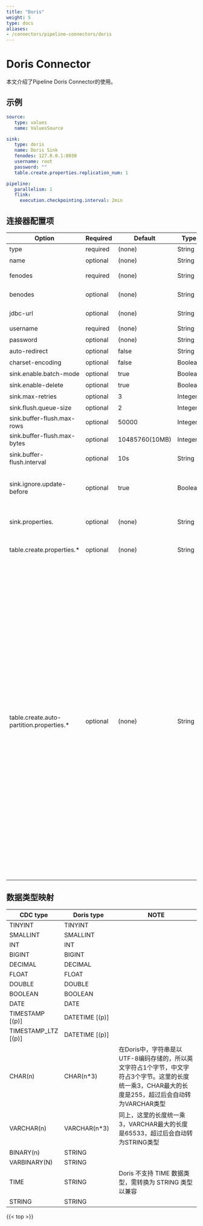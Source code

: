 ```yaml
---
title: "Doris"
weight: 5
type: docs
aliases:
- /connectors/pipeline-connectors/doris
---
```

<!--
Licensed to the Apache Software Foundation (ASF) under one
or more contributor license agreements.  See the NOTICE file
distributed with this work for additional information
regarding copyright ownership.  The ASF licenses this file
to you under the Apache License, Version 2.0 (the
"License"); you may not use this file except in compliance
with the License.  You may obtain a copy of the License at

  http://www.apache.org/licenses/LICENSE-2.0

Unless required by applicable law or agreed to in writing,
software distributed under the License is distributed on an
"AS IS" BASIS, WITHOUT WARRANTIES OR CONDITIONS OF ANY
KIND, either express or implied.  See the License for the
specific language governing permissions and limitations
under the License.
-->

# Doris Connector

本文介绍了Pipeline Doris Connector的使用。

## 示例


```yaml
source:
   type: values
   name: ValuesSource

sink:
   type: doris
   name: Doris Sink
   fenodes: 127.0.0.1:8030
   username: root
   password: ""
   table.create.properties.replication_num: 1

pipeline:
   parallelism: 1
   flink:
     execution.checkpointing.interval: 2min
```

## 连接器配置项

<div class="highlight">
<table class="colwidths-auto docutils">
    <thead>
      <tr>
        <th class="text-left" style="width: 10%">Option</th>
        <th class="text-left" style="width: 8%">Required</th>
        <th class="text-left" style="width: 7%">Default</th>
        <th class="text-left" style="width: 10%">Type</th>
        <th class="text-left" style="width: 65%">Description</th>
      </tr>
    </thead>
    <tbody>
    <tr>
      <td>type</td>
      <td>required</td>
      <td style="word-wrap: break-word;">(none)</td>
      <td>String</td>
      <td>指定要使用的Sink, 这里是 <code>'doris'</code>.</td>
    </tr>
    <tr>
      <td>name</td>
      <td>optional</td>
      <td style="word-wrap: break-word;">(none)</td>
      <td>String</td>
      <td> PipeLine的名称 </td>
    </tr>
     <tr>
      <td>fenodes</td>
      <td>required</td>
      <td style="word-wrap: break-word;">(none)</td>
      <td>String</td>
      <td>Doris集群FE的Http地址, 比如 127.0.0.1:8030 </td>
    </tr>
     <tr>
      <td>benodes</td>
      <td>optional</td>
      <td style="word-wrap: break-word;">(none)</td>
      <td>String</td>
      <td>Doris集群BE的Http地址, 比如 127.0.0.1:8040 </td>
    </tr>
    <tr>
      <td>jdbc-url</td>
      <td>optional</td>
      <td style="word-wrap: break-word;">(none)</td>
      <td>String</td>
      <td>Doris集群的JDBC地址，比如：jdbc:mysql://127.0.0.1:9030/db</td>
    </tr>
    <tr>
      <td>username</td>
      <td>required</td>
      <td style="word-wrap: break-word;">(none)</td>
      <td>String</td>
      <td>Doris集群的用户名</td>
    </tr> 
    <tr>
      <td>password</td>
      <td>optional</td>
      <td style="word-wrap: break-word;">(none)</td>
      <td>String</td>
      <td>Doris集群的密码</td>
    </tr>
    <tr>
      <td>auto-redirect</td>
      <td>optional</td>
      <td style="word-wrap: break-word;">false</td>
      <td>String</td>
      <td> 是否通过FE重定向写入，直连BE写入 </td>
    </tr>
    <tr>
      <td>charset-encoding</td>
      <td>optional</td>
      <td style="word-wrap: break-word;">false</td>
      <td>Boolean</td>
      <td> Doris Http客户端字符集编码，默认UTF-8 </td>
    </tr>
    <tr>
      <td>sink.enable.batch-mode</td>
      <td>optional</td>
      <td style="word-wrap: break-word;">true</td>
      <td>Boolean</td>
      <td> 是否使用攒批方式写入Doris </td>
    </tr>
    <tr>
       <td>sink.enable-delete</td>
       <td>optional</td>
       <td style="word-wrap: break-word;">true</td>
       <td>Boolean</td>
       <td>是否启用删除 </td>
     </tr>
     <tr>
       <td>sink.max-retries</td>
       <td>optional</td>
       <td style="word-wrap: break-word;">3</td>
       <td>Integer</td>
       <td>写入失败后最大重试次数</td>
     </tr>
    <tr>
      <td>sink.flush.queue-size</td>
      <td>optional</td>
      <td style="word-wrap: break-word;">2</td>
      <td>Integer</td>
      <td> 攒批写入的队列大小
      </td>
    </tr>
    <tr>
      <td>sink.buffer-flush.max-rows</td>
      <td>optional</td>
      <td style="word-wrap: break-word;">50000</td>
      <td>Integer</td>
      <td>单个批次最大Flush的记录数</td>
    </tr>
    <tr>
      <td>sink.buffer-flush.max-bytes</td>
      <td>optional</td>
      <td style="word-wrap: break-word;">10485760(10MB)</td>
      <td>Integer</td>
      <td>单个批次最大Flush的字节数</td>
    </tr>
    <tr>
      <td>sink.buffer-flush.interval</td>
      <td>optional</td>
      <td style="word-wrap: break-word;">10s</td>
      <td>String</td>
      <td>Flush的间隔时长，超过这个时间，将异步Flush数据</td>
    </tr>
    <tr>
       <td>sink.ignore.update-before</td>
       <td>optional</td>
       <td style="word-wrap: break-word;">true</td>
       <td>Boolean</td>
       <td>在CDC场景中，当上游的主键与下游的主键不一致时，需要将 update-before 数据作为已删除数据传递给下游，否则数据将无法被删除。默认设置为忽略，即执行 upsert 语义 </td>
     </tr>
    <tr>
      <td>sink.properties.</td>
      <td>optional</td>
      <td style="word-wrap: break-word;">(none)</td>
      <td>String</td>
      <td>StreamLoad的参数。
        For example: <code> sink.properties.strict_mode: true</code>.
        查看更多关于 <a href="https://doris.apache.org/zh-CN/docs/dev/data-operate/import/import-way/stream-load-manual"> StreamLoad 的属性</a></td> 
      </td>
    </tr>
    <tr>
      <td>table.create.properties.*</td>
      <td>optional</td>
      <td style="word-wrap: break-word;">(none)</td>
      <td>String</td>
      <td>创建表的Properties配置。
        For example: <code> table.create.properties.replication_num: 1</code>.
        查看更多关于 <a href="https://doris.apache.org/zh-CN/docs/dev/sql-manual/sql-statements/table-and-view/table/CREATE-TABLE"> Doris Table 的属性</a></td> 
      </td>
    </tr>
    <tr>
      <td>table.create.auto-partition.properties.*</td>
      <td>optional</td>
      <td style="word-wrap: break-word;">(none)</td>
      <td>String</td>
      <td>创建自动分区表的配置。<br/>
        当前仅支持DATE/DATETIME类型列的AUTO RANGE PARTITION，分区函数为<code>date_trunc</code>，且Doris版本必须大于2.1.6，查看更多关于 <a href="https://doris.apache.org/docs/table-design/data-partitioning/auto-partitioning">Doris自动分区</a><br/>
        支持的属性有：<br/>
        <code> table.create.auto-partition.properties.include</code>包含的经过route后的表集合，用逗号分隔，支持正则表达式；<br/>
        <code> table.create.auto-partition.properties.exclude</code>排除的经过route后的表集合，用逗号分隔，支持正则表达式；<br/>
        <code> table.create.auto-partition.properties.default-partition-key</code>默认分区键；<br/>
        <code> table.create.auto-partition.properties.default-partition-unit</code>默认分区单位；<br/>
        <code> table.create.auto-partition.properties.DB.TABLE.partition-key</code>特定表的分区键，如未配置取默认分区键；<br/>
        <code> table.create.auto-partition.properties.DB.TABLE.partition-unit</code>特定表的分区单位，如未配置取默认分区单位。<br/>
        注意：<br/>
        1: 如果分区键不为DATE/DATETIME类型，则不会创建分区表。<br/>
        2: Doris AUTO RANGE PARTITION不支持NULLABLE列作为分区列，如果您配置的分区键的值为空或者表创建完成后新增了NULLABLE分区列，系统将自动填充默认值（DATE类型为<code>1970-01-01</code>，DATETIME类型为<code>1970-01-01 00:00:00</code>），请选择合适的分区键。
      </td> 
    </tr>
    </tbody>
</table>
</div>

## 数据类型映射

<div class="wy-table-responsive">
<table class="colwidths-auto docutils">
    <thead>
      <tr>
        <th class="text-left" style="width:10%;">CDC type</th>
        <th class="text-left" style="width:30%;">Doris type</th>
        <th class="text-left" style="width:60%;">NOTE</th>
      </tr>
    </thead>
    <tbody>
    <tr>
      <td>TINYINT</td>
      <td>TINYINT</td>
      <td></td>
    </tr>
    <tr>
      <td>SMALLINT</td>
      <td>SMALLINT</td>
      <td></td>
    </tr>
    <tr>
      <td>INT</td>
      <td>INT</td>
      <td></td>
    </tr>
    <tr>
      <td>BIGINT</td>
      <td>BIGINT</td>
      <td></td>
    </tr>
   <tr>
      <td>DECIMAL</td>
      <td>DECIMAL</td>
      <td></td>
    </tr>
    <tr>
      <td>FLOAT</td>
      <td>FLOAT</td>
      <td></td>
    </tr>
    <tr>
      <td>DOUBLE</td>
      <td>DOUBLE</td>
      <td></td>
    </tr>
    <tr>
      <td>BOOLEAN</td>
      <td>BOOLEAN</td>
      <td></td>
    </tr>
    <tr>
      <td>DATE</td>
      <td>DATE</td>
      <td></td>
    </tr>
    <tr>
      <td>TIMESTAMP [(p)]</td>
      <td>DATETIME [(p)]</td>
      <td></td>
    </tr>
    <tr>
      <td>TIMESTAMP_LTZ [(p)]
      </td>
      <td>DATETIME [(p)]
      </td>
      <td></td>
    </tr>
    <tr>
      <td>CHAR(n)</td>
      <td>CHAR(n*3)</td>
      <td>在Doris中，字符串是以UTF-8编码存储的，所以英文字符占1个字节，中文字符占3个字节。这里的长度统一乘3，CHAR最大的长度是255，超过后会自动转为VARCHAR类型</td>
    </tr>
    <tr>
      <td>VARCHAR(n)</td>
      <td>VARCHAR(n*3)</td>
      <td>同上，这里的长度统一乘3，VARCHAR最大的长度是65533，超过后会自动转为STRING类型</td>
    </tr>
    <tr>
      <td>
        BINARY(n)
      </td>
      <td>STRING</td>
      <td></td>
    </tr>
    <tr>
      <td>
        VARBINARY(N)
      </td>
      <td>STRING</td>
      <td></td>
    </tr>
    <tr>
      <td>
        TIME
      </td>
      <td>STRING</td>
      <td> Doris 不支持 TIME 数据类型，需转换为 STRING 类型以兼容 </td>
    </tr>
    <tr>
      <td>STRING</td>
      <td>STRING</td>
      <td></td>
    </tr>
    </tbody>
</table>
</div>

{{< top >}}

